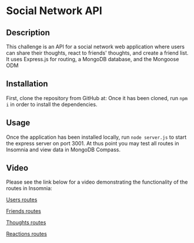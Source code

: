 # Social Network API

## Description

This challenge is an API for a social network web application where users can share their thoughts, react to friends' thoughts, and create a friend list. It uses Express.js for routing, a MongoDB database, and the Mongoose ODM


## Installation

First, clone the repository from GitHub at:  Once it has been cloned, run `npm i` in order to install the dependencies. 

## Usage

Once the application has been installed locally, run `node server.js` to start the express server on port 3001. At thus point you may test all routes in Insomnia and view data in MongoDB Compass.

## Video

Please see the link below for a video demonstrating the functionality of the routes in Insomnia:

[Users routes](https://drive.google.com/file/d/1MZUnR8SYOeRdUbqAuX_vGy8jq399VwIG/view?usp=sharing)

[Friends routes](https://drive.google.com/file/d/1-V247HEHok_rDaUc7v_cc2_asyIZwwEI/view?usp=sharing)

[Thoughts routes](https://drive.google.com/file/d/1DaLBoSjFvvL9kFoIXggcIRRjjPfp00Nd/view?usp=sharing)

[Reactions routes](https://drive.google.com/file/d/1eR2wJkDx1bFLBl8l-XIMVbIvA5OuCQ6H/view?usp=sharing)
